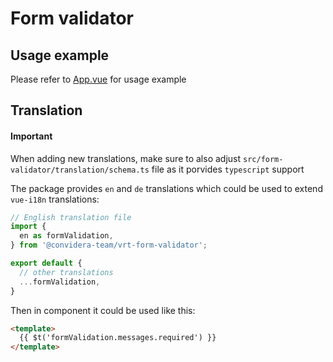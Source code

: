 # Form validator

## Usage example

Please refer to [App.vue](./src/App.vue) for usage example

## Translation

#### Important
When adding new translations, make sure to also adjust `src/form-validator/translation/schema.ts`
file as it porvides `typescript` support

The package provides `en` and `de` translations which could be used to extend `vue-i18n`
translations:
```javascript
// English translation file
import {
  en as formValidation,
} from '@convidera-team/vrt-form-validator';

export default {
  // other translations
  ...formValidation,
}
```

Then in component it could be used like this:
```html
<template>
  {{ $t('formValidation.messages.required') }}
</template>
```
